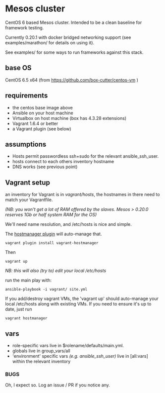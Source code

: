 Mesos cluster
=============

CentOS 6 based Mesos cluster. Intended to be a clean baseline
for framework testing.

Currently 0.20.1 with docker bridged networking support
(see examples/marathon/ for details on using it).

See examples/ for some ways to run frameworks against this stack.

## base OS

CentOS 6.5 x64 (from https://github.com/box-cutter/centos-vm )

## requirements

* the centos base image above
* Ansible on your host machine
* Virtualbox on host machine (box has 4.3.28 extensions)
* Vagrant 1.6.4 or better
* a Vagrant plugin (see below)

## assumptions

* Hosts permit passwordless ssh+sudo for the relevant ansible_ssh_user.
* hosts connect to each others inventory hostname
* DNS works (see previous point)

## Vagrant setup

an inventory for Vagrant is in *vagrant/hosts*, the hostnames
in there need to match your Vagrantfile.

_(NB: you won't get a lot of RAM offered by the slaves. Mesos > 0.20.0 reserves 1Gb or half system RAM for the OS)_

We'll need name resolution, and /etc/hosts is nice and simple.

The [hostmanager plugin](https://github.com/smdahlen/vagrant-hostmanager) will auto-manage that.

    vagrant plugin install vagrant-hostmanager

Then

    vagrant up

_NB: this will also (try to) edit your local /etc/hosts_

run the main play with:

    ansible-playbook -i vagrant/ site.yml

If you add/destroy vagrant VMs, the 'vagrant up' should
auto-manage your local /etc/hosts along with existing VMs. If you
need to ensure it's up to date, just run

    vagrant hostmanager

## vars

* role-specific vars live in $rolename/defaults/main.yml.
* globals live in group_vars/all
* 'environment' specific vars _(e.g. ansible_ssh_user)_ live in [all:vars] within the relevant inventory

### BUGS

Oh, I expect so. Log an issue / PR if you notice any.
